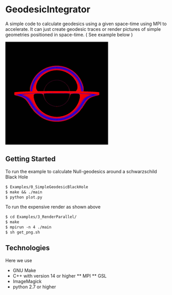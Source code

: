 # GeodesicIntegrator

A simple code to calculate geodesics using a given space-time using MPI to
accelerate. It can just create geodesic traces or render pictures of simple 
geometries positioned in space-time. ( See example below ) 

![](Assets/output.gif)

## Getting Started 

To run the example to calculate Null-geodesics around a schwarzschild Black Hole  

```
$ Examples/0_SimpleGeodesicBlackHole
$ make && ./main
$ python plot.py
```

To run the expensive render as shown above 

```
$ cd Examples/3_RenderParallel/
$ make 
$ mpirun -n 4 ./main
$ sh get_png.sh
```


## Technologies

Here we use 

* GNU Make 
* C++ with version 14 or higher 
** MPI 
** GSL 
* ImageMagick 
* python 2.7 or higher 


# 




